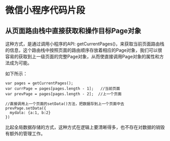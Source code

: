# 微信小程序代码片段

## 从页面路由栈中直接获取和操作目标Page对象

这种方式，是通过调用小程序的API: getCurrentPages()，来获取当前页面路由栈的信息，这个路由栈中按照页面的路由顺序存放着相应的Page对象，我们可以很容易的获取到上一级页面的完整Page对象，从而使直接调用Page对象的属性和方法成为可能。

如下所示：

```
var pages = getCurrentPages();
var currPage = pages[pages.length - 1];   //当前页面
var prevPage = pages[pages.length - 2];  //上一个页面

//直接调用上一个页面的setData()方法，把数据存到上一个页面中去
prevPage.setData({
  mydata: {a:1, b:2}
})
```

比起全局数据存储的方式，这种方式在逻辑上要清晰得多，也不存在对数据的销毁有额外的管理工作。